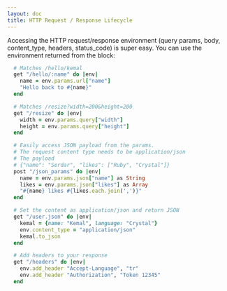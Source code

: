 ```yaml
---
layout: doc
title: HTTP Request / Response Lifecycle
---
```


Accessing the HTTP request/response environment (query params, body, content_type, headers, status_code) is super easy. You can use the environment returned from the block:

```ruby
  # Matches /hello/kemal
  get "/hello/:name" do |env|
    name = env.params.url["name"]
    "Hello back to #{name}"
  end

  # Matches /resize?width=200&height=200
  get "/resize" do |env|
    width = env.params.query["width"]
    height = env.params.query["height"]
  end

  # Easily access JSON payload from the params.
  # The request content type needs to be application/json
  # The payload
  # {"name": "Serdar", "likes": ["Ruby", "Crystal"]}
  post "/json_params" do |env|
    name = env.params.json["name"] as String
    likes = env.params.json["likes"] as Array
    "#{name} likes #{likes.each.join(',')}"
  end

  # Set the content as application/json and return JSON
  get "/user.json" do |env|
    kemal = {name: "Kemal", language: "Crystal"}
    env.content_type = "application/json"
    kemal.to_json
  end

  # Add headers to your response
  get "/headers" do |env|
    env.add_header "Accept-Language", "tr"
    env.add_header "Authorization", "Token 12345"
  end
```
